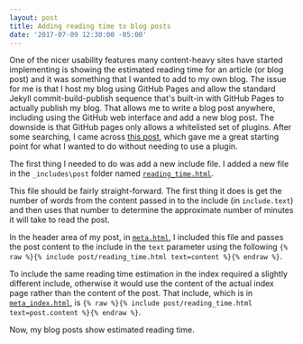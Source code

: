 ```yaml
---
layout: post
title: Adding reading time to blog posts
date: '2017-07-09 12:30:00 -05:00'
---
```


One of the nicer usability features many content-heavy sites have started implementing is showing the estimated reading time for an article (or blog post) and it was something that I wanted to add to my own blog. The issue for me is that I host my blog using GitHub Pages and allow the standard Jekyll commit-build-publish sequence that's built-in with GitHub Pages to actually publish my blog. That allows me to write a blog post anywhere, including using the GitHub web interface and add a new blog post. The downside is that GitHub pages only allows a whitelisted set of plugins. After some searching, I came across [this post](https://carlosbecker.com/posts/jekyll-reading-time-without-plugins/), which gave me a great starting point for what I wanted to do without needing to use a plugin.

The first thing I needed to do was add a new include file. I added a new file in the `_includes\post` folder named [`reading_time.html`](https://github.com/scottdorman/scottdorman.github.io/blob/master/_includes/post/reading_time.html).

This file should be fairly straight-forward. The first thing it does is get the number of words from the content passed in to the include (in `include.text`) and then uses that number to determine the approximate number of minutes it will take to read the post.

In the header area of my post, in [`meta.html`](https://github.com/scottdorman/scottdorman.github.io/blob/master/_includes/post/meta.html), I included this file and passes the post content to the include in the `text` parameter using the following `{% raw %}{% include post/reading_time.html text=content %}{% endraw %}`.

To include the same reading time estimation in the index required a slightly different include, otherwise it would use the content of the actual index page rather than the content of the post. That include, which is in [`meta_index.html`](https://github.com/scottdorman/scottdorman.github.io/blob/master/_includes/post/meta_index.html), is `{% raw %}{% include post/reading_time.html text=post.content %}{% endraw %}`.

Now, my blog posts show estimated reading time.
